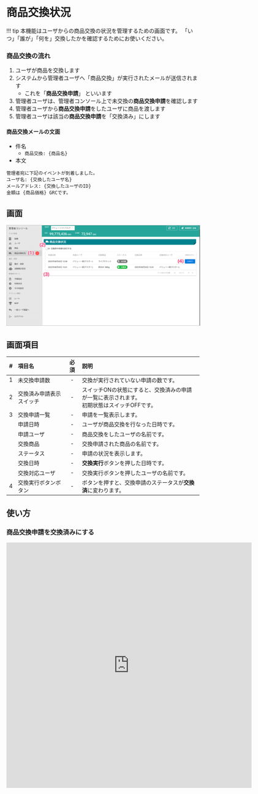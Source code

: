 # 商品交換状況

!!! tip
    本機能はユーザからの商品交換の状況を管理するための画面です。
    「いつ」「誰が」「何を」交換したかを確認するためにお使いください。

### 商品交換の流れ

1. ユーザが商品を交換します
2. システムから管理者ユーザへ「商品交換」が実行されたメールが送信されます
    - これを「**商品交換申請**」 といいます
3. 管理者ユーザは、管理者コンソール上で未交換の**商品交換申請**を確認します
4. 管理者ユーザから**商品交換申請**をしたユーザに商品を渡します
5. 管理者ユーザは該当の**商品交換申請**を「交換済み」にします


#### 商品交換メールの文面

- 件名
    - `商品交換: {商品名}`
- 本文
```
管理者宛に下記のイベントが到着しました。
ユーザ名: {交換したユーザ名}
メールアドレス: {交換したユーザのID}
金額は {商品価格} GRCです。
```


## 画面
<a href="../../images/producttransfer/1.png" data-lightbox="スクリーンショット" data-title="スクリーンショット">
    <img src="../../images/producttransfer/1.png" style="border: solid 1px #ccc; width: 800px;" />
</a>


## 画面項目
|   #   | 項目名                   | 必須  | 説明                                                                                          |
| :---: | :----------------------- | :---: | :-------------------------------------------------------------------------------------------- |
|   1   | 未交換申請数             |   -   | 交換が実行されていない申請の数です。                                                          |
|   2   | 交換済み申請表示スイッチ |   -   | スイッチONの状態にすると、交換済みの申請が一覧に表示されます。<br>初期状態はスイッチOFFです。 |
|   3   | 交換申請一覧             |   -   | 申請を一覧表示します。                                                                        |
|       | 申請日時                 |   -   | ユーザが商品交換を行なった日時です。                                                          |
|       | 申請ユーザ               |   -   | 商品交換をしたユーザの名前です。                                                              |
|       | 交換商品                 |   -   | 交換申請された商品の名前です。                                                                |
|       | ステータス               |   -   | 申請の状況を表示します。<br>                                                                  |
|       | 交換日時                 |   -   | **交換実行**ボタンを押した日時です。                                                          |
|       | 交換対応ユーザ           |   -   | 交換実行ボタンを押したユーザの名前です。                                                      |
|   4   | 交換実行ボタンボタン     |   -   | ボタンを押すと、交換申請のステータスが**交換済**に変わります。                                |


## 使い方
### 商品交換申請を交換済みにする

<iframe src="https://scribehow.com/embed/__yvL5lsYSTsebWkjL41CX-g" width="640" height="640" allowfullscreen frameborder="0"></iframe>
